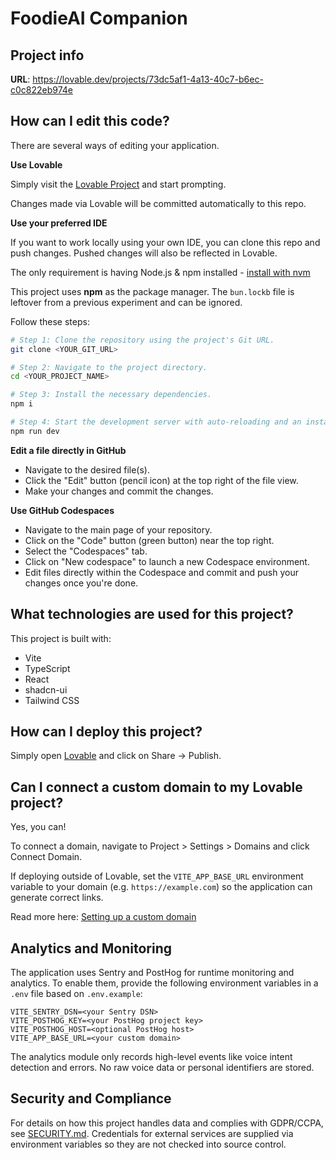 # FoodieAI Companion

## Project info

**URL**: https://lovable.dev/projects/73dc5af1-4a13-40c7-b6ec-c0c822eb974e

## How can I edit this code?

There are several ways of editing your application.

**Use Lovable**

Simply visit the [Lovable Project](https://lovable.dev/projects/73dc5af1-4a13-40c7-b6ec-c0c822eb974e) and start prompting.

Changes made via Lovable will be committed automatically to this repo.

**Use your preferred IDE**

If you want to work locally using your own IDE, you can clone this repo and push changes. Pushed changes will also be reflected in Lovable.

The only requirement is having Node.js & npm installed - [install with nvm](https://github.com/nvm-sh/nvm#installing-and-updating)

This project uses **npm** as the package manager. The `bun.lockb` file is leftover
from a previous experiment and can be ignored.

Follow these steps:

```sh
# Step 1: Clone the repository using the project's Git URL.
git clone <YOUR_GIT_URL>

# Step 2: Navigate to the project directory.
cd <YOUR_PROJECT_NAME>

# Step 3: Install the necessary dependencies.
npm i

# Step 4: Start the development server with auto-reloading and an instant preview.
npm run dev
```

**Edit a file directly in GitHub**

- Navigate to the desired file(s).
- Click the "Edit" button (pencil icon) at the top right of the file view.
- Make your changes and commit the changes.

**Use GitHub Codespaces**

- Navigate to the main page of your repository.
- Click on the "Code" button (green button) near the top right.
- Select the "Codespaces" tab.
- Click on "New codespace" to launch a new Codespace environment.
- Edit files directly within the Codespace and commit and push your changes once you're done.

## What technologies are used for this project?

This project is built with:

- Vite
- TypeScript
- React
- shadcn-ui
- Tailwind CSS

## How can I deploy this project?

Simply open [Lovable](https://lovable.dev/projects/73dc5af1-4a13-40c7-b6ec-c0c822eb974e) and click on Share -> Publish.

## Can I connect a custom domain to my Lovable project?

Yes, you can!

To connect a domain, navigate to Project > Settings > Domains and click Connect Domain.

If deploying outside of Lovable, set the `VITE_APP_BASE_URL` environment variable to your domain (e.g. `https://example.com`) so the application can generate correct links.

Read more here: [Setting up a custom domain](https://docs.lovable.dev/tips-tricks/custom-domain#step-by-step-guide)

## Analytics and Monitoring

The application uses Sentry and PostHog for runtime monitoring and analytics. To enable them, provide the following environment variables in a `.env` file based on `.env.example`:

```
VITE_SENTRY_DSN=<your Sentry DSN>
VITE_POSTHOG_KEY=<your PostHog project key>
VITE_POSTHOG_HOST=<optional PostHog host>
VITE_APP_BASE_URL=<your custom domain>
```

The analytics module only records high-level events like voice intent detection and errors. No raw voice data or personal identifiers are stored.

## Security and Compliance

For details on how this project handles data and complies with GDPR/CCPA,
see [SECURITY.md](SECURITY.md). Credentials for external services are supplied
via environment variables so they are not checked into source control.
